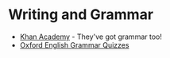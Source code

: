 # Writing and Grammar

* [Khan Academy](https://www.khanacademy.org/humanities/grammar) - They've got grammar too!
* [Oxford English Grammar Quizzes](https://elt.oup.com/student/oxfordenglishgrammar/?cc=us&selLanguage=en)
